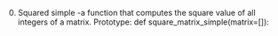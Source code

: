 0. Squared simple -a function that computes the square value of all integers of a matrix. Prototype: def square_matrix_simple(matrix=[]):